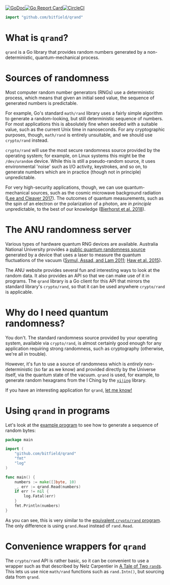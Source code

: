 [![GoDoc](https://godoc.org/github.com/bitfield/qrand?status.png)](http://godoc.org/github.com/bitfield/qrand)[![Go Report Card](https://goreportcard.com/badge/github.com/bitfield/qrand)](https://goreportcard.com/report/github.com/bitfield/qrand)[![CircleCI](https://circleci.com/gh/bitfield/qrand.svg?style=svg)](https://circleci.com/gh/bitfield/qrand)

```go
import "github.com/bitfield/qrand"
```

# What is `qrand`?

`qrand` is a Go library that provides random numbers generated by a non-deterministic, quantum-mechanical process.

# Sources of randomness

 Most computer random number generators (RNGs) use a deterministic process, which means that given an initial seed value, the sequence of generated numbers is predictable.

For example, Go's standard `math/rand` library uses a fairly simple algorithm to generate a random-looking, but still deterministic sequence of numbers. For most applications this is absolutely fine when seeded with a suitable value, such as the current Unix time in nanoseconds. For any cryptographic purposes, though, `math/rand` is entirely unsuitable, and we should use `crypto/rand` instead.

`crypto/rand` will use the most secure randomness source provided by the operating system; for example, on Linux systems this might be the `/dev/urandom` device. While this is still a pseudo-random source, it uses environmental 'noise' such as I/O activity, keystrokes, and so on, to generate numbers which are in practice (though not in principle) unpredictable.

For very high-security applications, though, we can use quantum-mechanical sources, such as the cosmic microwave background radiation ([Lee and Cleaver 2017](https://www.sciencedirect.com/science/article/pii/S2405844017310897)). The outcomes of quantum measurements, such as the spin of an electron or the polarization of a photon, are _in principle_ unpredictable, to the best of our knowledge ([Bierhorst et al. 2018](https://www.nature.com/articles/s41586-018-0019-0)).

# The ANU randomness server

Various types of hardware quantum RNG devices are available. Australia National University provides a [public quantum randomness source](http://qrng.anu.edu.au/index.php) generated by a device that uses a laser to measure the quantum fluctuations of the vacuum ([Symul, Assad, and Lam 2011](https://aip.scitation.org/doi/10.1063/1.3597793); [Haw et al. 2015](https://journals.aps.org/prapplied/abstract/10.1103/PhysRevApplied.3.054004)).

The ANU website provides several fun and interesting ways to look at the random data. It also provides an API so that we can make use of it in programs. The `qrand` library is a Go client for this API that mirrors the standard library's `crypto/rand`, so that it can be used anywhere `crypto/rand` is applicable.

# Why do I need quantum randomness?

You don't. The standard randomness source provided by your operating system, available via `crypto/rand`, is almost certainly good enough for any application requiring strong randomness, such as cryptography (otherwise, we're all in trouble).

However, it's fun to use a source of randomness which is _entirely_ non-deterministic (so far as we know) and provided directly by the Universe itself, via the quantum state of the vacuum. `qrand` is used, for example, to generate random hexagrams from the I Ching by the [`yijing`](https://github.com/bitfield/yijing) library.

If you have an interesting application for `qrand`, [let me know!](mailto:john@bitfieldconsulting.com)

# Using `qrand` in programs

Let's look at the [example program](example/main.go) to see how to generate a sequence of random bytes:

```go
package main

import (
	"github.com/bitfield/qrand"
	"fmt"
	"log"
)

func main() {
	numbers := make([]byte, 10)
	_, err := qrand.Read(numbers)
	if err != nil {
		log.Fatal(err)
	}
	fmt.Println(numbers)
}
```

As you can see, this is very similar to the [equivalent `crypto/rand` program](https://golang.org/pkg/crypto/rand/#example_Read). The only difference is using `qrand.Read` instead of `rand.Read`.

# Convenience wrappers for `qrand`

The `crypto/rand` API is rather basic, so it can be convenient to use a wrapper such as that described by Nelz Carpentier in [A Tale of Two `rand`s](https://blog.gopheracademy.com/advent-2017/a-tale-of-two-rands/). This lets us use nice `math/rand` functions such as `rand.Intn()`, but sourcing data from `qrand`.

